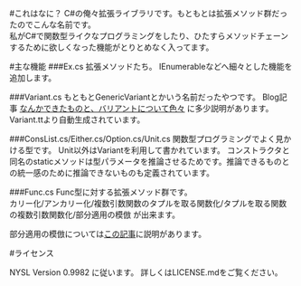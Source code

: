 #これはなに？
C#の俺々拡張ライブラリです。もともとは拡張メソッド群だったのでこんな名前です。  
私がC#で関数型ライクなプログラミングをしたり、ひたすらメソッドチェーンするために欲しくなった機能がとりとめなく入ってます。

#主な機能
###Ex.cs
拡張メソッドたち。
IEnumerableなどへ細々とした機能を追加します。

###Variant.cs
もともとGenericVariantとかいう名前だったやつです。
Blog記事 [なんかできたものと、バリアントについて色々](http://koropicot.hateblo.jp/entry/2013/05/30/194528) に多少説明があります。  
Variant.ttより自動生成されています。

###ConsList.cs/Either.cs/Option.cs/Unit.cs
関数型プログラミングでよく見かける型です。
Unit以外はVariantを利用して書かれています。
コンストラクタと同名のstaticメソッドは型パラメータを推論させるためです。推論できるものとの統一感のために推論できないものも定義されています。

###Func.cs
Func型に対する拡張メソッド群です。  
カリー化/アンカリー化/複数引数関数のタプルを取る関数化/タプルを取る関数の複数引数関数化/部分適用の模倣
が出来ます。  

部分適用の模倣については[この記事](http://koropicot.hateblo.jp/entry/2013/09/08/185849)に説明があります。

#ライセンス

NYSL Version 0.9982 に従います。
詳しくはLICENSE.mdをご覧ください。
